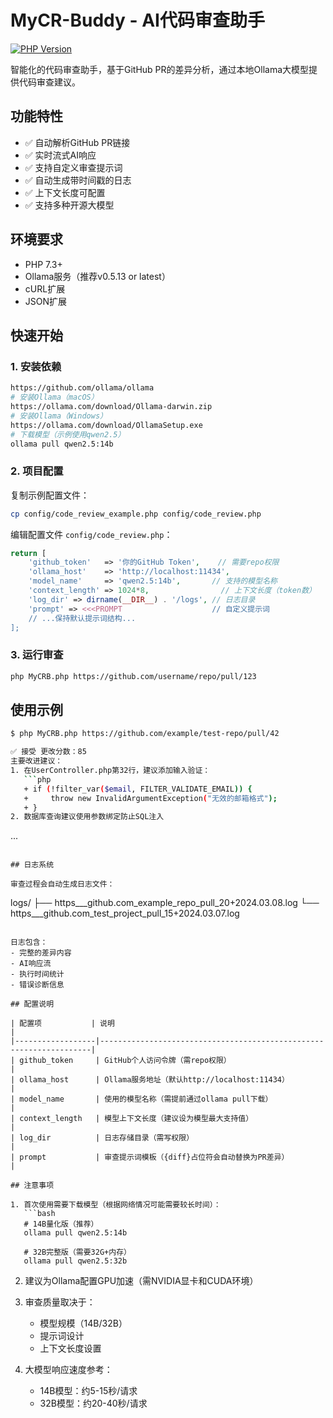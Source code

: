 
# MyCR-Buddy - AI代码审查助手

[![PHP Version](https://img.shields.io/badge/PHP-7.3%2B-blue.svg)](https://php.net/)

智能化的代码审查助手，基于GitHub PR的差异分析，通过本地Ollama大模型提供代码审查建议。

## 功能特性

- ✅ 自动解析GitHub PR链接
- ✅ 实时流式AI响应
- ✅ 支持自定义审查提示词
- ✅ 自动生成带时间戳的日志
- ✅ 上下文长度可配置
- ✅ 支持多种开源大模型

## 环境要求

- PHP 7.3+
- Ollama服务（推荐v0.5.13 or latest）
- cURL扩展
- JSON扩展

## 快速开始

### 1. 安装依赖

```bash
https://github.com/ollama/ollama
# 安装Ollama（macOS）
https://ollama.com/download/Ollama-darwin.zip
# 安装Ollama（Windows）
https://ollama.com/download/OllamaSetup.exe
# 下载模型（示例使用qwen2.5）
ollama pull qwen2.5:14b
```

### 2. 项目配置

复制示例配置文件：
```bash
cp config/code_review_example.php config/code_review.php
```

编辑配置文件 `config/code_review.php`：
```php
return [
    'github_token'   => '你的GitHub Token',    // 需要repo权限
    'ollama_host'    => 'http://localhost:11434',
    'model_name'     => 'qwen2.5:14b',       // 支持的模型名称
    'context_length' => 1024*8,                // 上下文长度（token数）
    'log_dir' => dirname(__DIR__) . '/logs', // 日志目录
    'prompt' => <<<PROMPT                    // 自定义提示词
    // ...保持默认提示词结构...
];
```

### 3. 运行审查
```bash
php MyCRB.php https://github.com/username/repo/pull/123
```

## 使用示例

```bash
$ php MyCRB.php https://github.com/example/test-repo/pull/42

✅ 接受 更改分数：85
主要改进建议：
1. 在UserController.php第32行，建议添加输入验证：
   ```php
   + if (!filter_var($email, FILTER_VALIDATE_EMAIL)) {
   +     throw new InvalidArgumentException("无效的邮箱格式");
   + }
2. 数据库查询建议使用参数绑定防止SQL注入
   ```
   ...
```

## 日志系统

审查过程会自动生成日志文件：
```
logs/
├── https___github.com_example_repo_pull_20+2024.03.08.log
└── https___github.com_test_project_pull_15+2024.03.07.log
```

日志包含：
- 完整的差异内容
- AI响应流
- 执行时间统计
- 错误诊断信息

## 配置说明

| 配置项           | 说明                                                                 |
|------------------|--------------------------------------------------------------------|
| github_token     | GitHub个人访问令牌（需repo权限）                                     |
| ollama_host      | Ollama服务地址（默认http://localhost:11434）                        |
| model_name       | 使用的模型名称（需提前通过ollama pull下载）                           |
| context_length   | 模型上下文长度（建议设为模型最大支持值）                               |
| log_dir          | 日志存储目录（需写权限）                                              |
| prompt           | 审查提示词模板（{diff}占位符会自动替换为PR差异）                       |

## 注意事项

1. 首次使用需要下载模型（根据网络情况可能需要较长时间）：
   ```bash
   # 14B量化版（推荐）
   ollama pull qwen2.5:14b
   
   # 32B完整版（需要32G+内存）
   ollama pull qwen2.5:32b
   ```

2. 建议为Ollama配置GPU加速（需NVIDIA显卡和CUDA环境）

3. 审查质量取决于：
    - 模型规模（14B/32B）
    - 提示词设计
    - 上下文长度设置

4. 大模型响应速度参考：
    - 14B模型：约5-15秒/请求
    - 32B模型：约20-40秒/请求